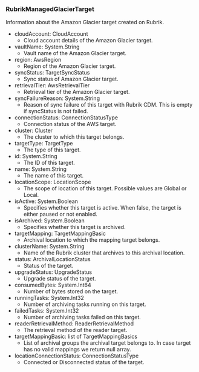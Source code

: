 ### RubrikManagedGlacierTarget
Information about the Amazon Glacier target created on Rubrik.

- cloudAccount: CloudAccount
  - Cloud account details of the Amazon Glacier target.
- vaultName: System.String
  - Vault name of the Amazon Glacier target.
- region: AwsRegion
  - Region of the Amazon Glacier target.
- syncStatus: TargetSyncStatus
  - Sync status of Amazon Glacier target.
- retrievalTier: AwsRetrievalTier
  - Retrieval tier of the Amazon Glacier target.
- syncFailureReason: System.String
  - Reason of sync failure of this target with Rubrik CDM. This is empty if syncStatus is not failed.
- connectionStatus: ConnectionStatusType
  - Connection status of the AWS target.
- cluster: Cluster
  - The cluster to which this target belongs.
- targetType: TargetType
  - The type of this target.
- id: System.String
  - The ID of this target.
- name: System.String
  - The name of this target.
- locationScope: LocationScope
  - The scope of location of this target. Possible values are Global or Local.
- isActive: System.Boolean
  - Specifies whether this target is active. When false, the target is either paused or not enabled.
- isArchived: System.Boolean
  - Specifies whether this target is archived.
- targetMapping: TargetMappingBasic
  - Archival location to which the mapping target belongs.
- clusterName: System.String
  - Name of the Rubrik cluster that archives to this archival location.
- status: ArchivalLocationStatus
  - Status of the target.
- upgradeStatus: UpgradeStatus
  - Upgrade status of the target.
- consumedBytes: System.Int64
  - Number of bytes stored on the target.
- runningTasks: System.Int32
  - Number of archiving tasks running on this target.
- failedTasks: System.Int32
  - Number of archiving tasks failed on this target.
- readerRetrievalMethod: ReaderRetrievalMethod
  - The retrieval method of the reader target.
- targetMappingBasic: list of TargetMappingBasics
  - List of archival groups the archival target belongs to. In case target has no valid mappings we return null array.
- locationConnectionStatus: ConnectionStatusType
  - Connected or Disconnected status of the target.

